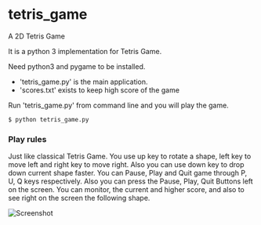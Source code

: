 # tetris_game
A 2D Tetris Game

It is a python 3 implementation for Tetris Game.
	
Need python3 and pygame to be installed.

* 'tetris_game.py' is the main application.
* 'scores.txt' exists to keep high score of the game
	
Run 'tetris_game.py' from command line and you will play the game.

```shell
$ python tetris_game.py
```


### Play rules

Just like classical Tetris Game. 
You use up key to rotate a shape, left key to move left and right key to move right. Also you can use down key to drop down current shape faster.
You can Pause, Play and Quit game through P, U, Q keys respectively. Also you can press the Pause, Play, Quit Buttons left on the screen.
You can monitor, the current and higher score, and also to see right on the screen the following shape.


![Screenshot](doc/pics/screenshot.png)
